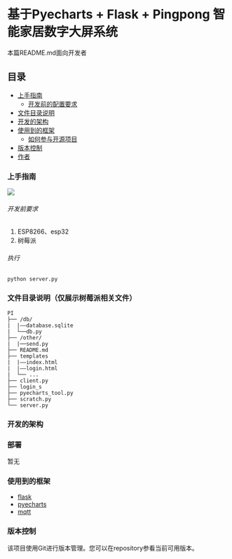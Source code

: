 # 基于Pyecharts + Flask + Pingpong 智能家居数字大屏系统

 本篇README.md面向开发者
 
## 目录

- [上手指南](#上手指南)
  - [开发前的配置要求](#开发前的配置要求)
- [文件目录说明](#文件目录说明)
- [开发的架构](#开发的架构)
- [使用到的框架](#使用到的框架)
  - [如何参与开源项目](#如何参与开源项目)
- [版本控制](#版本控制)
- [作者](#作者)

### 上手指南
![](https://pic-1300802512.cos.ap-guangzhou.myqcloud.com/5ktyv8w77b-1648191059229.png)

###### 开发前要求

1. ESP8266、esp32
2. 树莓派

###### 执行
```shell
python server.py
```

### 文件目录说明（仅展示树莓派相关文件）
```
PI
├── /db/
|  |——database.sqlite 
|  └──db.py 
├── /other/
|  |──send.py 
├── README.md
├── templates 
|  |——index.html
|  |——login.html
|  └── ...
├── client.py
├── login_s
├── pyecharts_tool.py
├── scratch.py
└── server.py
```





### 开发的架构 

### 部署

暂无

### 使用到的框架

- [flask](https://github.com/pallets/flask)
- [pyecharts](https://github.com/pyecharts/pyecharts)
- [mqtt](https://github.com/emqx/MQTTX)



### 版本控制

该项目使用Git进行版本管理。您可以在repository参看当前可用版本。

